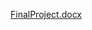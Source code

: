 [FinalProject.docx](https://github.com/JWD05-Generation/Final-Project-Task-Planner/files/6745292/FinalProject.docx)

